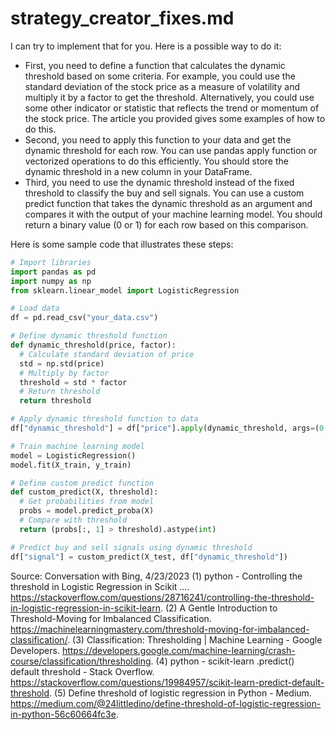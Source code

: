 # strategy_creator_fixes.md

I can try to implement that for you. Here is a possible way to do it:

- First, you need to define a function that calculates the dynamic threshold based on some criteria. For example, you could use the standard deviation of the stock price as a measure of volatility and multiply it by a factor to get the threshold. Alternatively, you could use some other indicator or statistic that reflects the trend or momentum of the stock price. The article you provided gives some examples of how to do this.
- Second, you need to apply this function to your data and get the dynamic threshold for each row. You can use pandas apply function or vectorized operations to do this efficiently. You should store the dynamic threshold in a new column in your DataFrame.
- Third, you need to use the dynamic threshold instead of the fixed threshold to classify the buy and sell signals. You can use a custom predict function that takes the dynamic threshold as an argument and compares it with the output of your machine learning model. You should return a binary value (0 or 1) for each row based on this comparison.

Here is some sample code that illustrates these steps:

```python
# Import libraries
import pandas as pd
import numpy as np
from sklearn.linear_model import LogisticRegression

# Load data
df = pd.read_csv("your_data.csv")

# Define dynamic threshold function
def dynamic_threshold(price, factor):
  # Calculate standard deviation of price
  std = np.std(price)
  # Multiply by factor
  threshold = std * factor
  # Return threshold
  return threshold

# Apply dynamic threshold function to data
df["dynamic_threshold"] = df["price"].apply(dynamic_threshold, args=(0.5,))

# Train machine learning model
model = LogisticRegression()
model.fit(X_train, y_train)

# Define custom predict function
def custom_predict(X, threshold):
  # Get probabilities from model
  probs = model.predict_proba(X)
  # Compare with threshold
  return (probs[:, 1] > threshold).astype(int)

# Predict buy and sell signals using dynamic threshold
df["signal"] = custom_predict(X_test, df["dynamic_threshold"])
```

Source: Conversation with Bing, 4/23/2023
(1) python - Controlling the threshold in Logistic Regression in Scikit .... https://stackoverflow.com/questions/28716241/controlling-the-threshold-in-logistic-regression-in-scikit-learn.
(2) A Gentle Introduction to Threshold-Moving for Imbalanced Classification. https://machinelearningmastery.com/threshold-moving-for-imbalanced-classification/.
(3) Classification: Thresholding | Machine Learning - Google Developers. https://developers.google.com/machine-learning/crash-course/classification/thresholding.
(4) python - scikit-learn .predict() default threshold - Stack Overflow. https://stackoverflow.com/questions/19984957/scikit-learn-predict-default-threshold.
(5) Define threshold of logistic regression in Python - Medium. https://medium.com/@24littledino/define-threshold-of-logistic-regression-in-python-56c60664fc3e.

